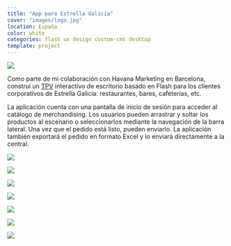 ```yaml
---
title: "App para Estrella Galicia"
cover: "images/logo.jpg"
location: España
color: white
categories: flash ux design custom-cms desktop
template: project
---
```


![](/work/estrellagalicia/images/0.png)

Como parte de mi colaboración con Havana Marketing en Barcelona, construí un [TPV](https://es.wikipedia.org/wiki/Terminal_punto_de_venta) interactivo de escritorio basado en Flash para los clientes corporativos de Estrella Galicia: restaurantes, bares, cafeterías, etc.

La aplicación cuenta con una pantalla de inicio de sesión para acceder al catálogo de merchandising. Los usuarios pueden arrastrar y soltar los productos al escenario o seleccionarlos mediante la navegación de la barra lateral. Una vez que el pedido está listo, pueden enviarlo. La aplicación también exportará el pedido en formato Excel y lo enviará directamente a la central.

![](/work/estrellagalicia/images/1.jpg)

![](/work/estrellagalicia/images/2.jpg)

![](/work/estrellagalicia/images/3.jpg)

![](/work/estrellagalicia/images/4.jpg)

![](/work/estrellagalicia/images/5.jpg)

![](/work/estrellagalicia/images/6.jpg)

![](/work/estrellagalicia/images/7.jpg)
